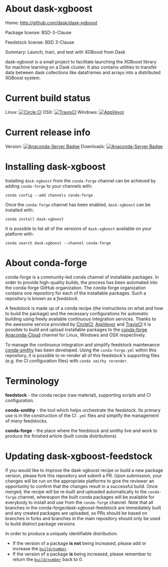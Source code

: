 About dask-xgboost
==================

Home: http://github.com/dask/dask-xgboost

Package license: BSD-3-Clause

Feedstock license: BSD 3-Clause

Summary: Launch, train, and test with XGBoost from Dask

dask-xgboost is a small project to facilitate launching the XGBoost
library for machine learning on a Dask cluster.  It also contains
utilities to transfer data between dask collections like dataframes and
arrays into a distributed XGBoost system.


Current build status
====================

Linux: [![Circle CI](https://circleci.com/gh/conda-forge/dask-xgboost-feedstock.svg?style=shield)](https://circleci.com/gh/conda-forge/dask-xgboost-feedstock)
OSX: [![TravisCI](https://travis-ci.org/conda-forge/dask-xgboost-feedstock.svg?branch=master)](https://travis-ci.org/conda-forge/dask-xgboost-feedstock)
Windows: [![AppVeyor](https://ci.appveyor.com/api/projects/status/github/conda-forge/dask-xgboost-feedstock?svg=True)](https://ci.appveyor.com/project/conda-forge/dask-xgboost-feedstock/branch/master)

Current release info
====================
Version: [![Anaconda-Server Badge](https://anaconda.org/conda-forge/dask-xgboost/badges/version.svg)](https://anaconda.org/conda-forge/dask-xgboost)
Downloads: [![Anaconda-Server Badge](https://anaconda.org/conda-forge/dask-xgboost/badges/downloads.svg)](https://anaconda.org/conda-forge/dask-xgboost)

Installing dask-xgboost
=======================

Installing `dask-xgboost` from the `conda-forge` channel can be achieved by adding `conda-forge` to your channels with:

```
conda config --add channels conda-forge
```

Once the `conda-forge` channel has been enabled, `dask-xgboost` can be installed with:

```
conda install dask-xgboost
```

It is possible to list all of the versions of `dask-xgboost` available on your platform with:

```
conda search dask-xgboost --channel conda-forge
```


About conda-forge
=================

conda-forge is a community-led conda channel of installable packages.
In order to provide high-quality builds, the process has been automated into the
conda-forge GitHub organization. The conda-forge organization contains one repository
for each of the installable packages. Such a repository is known as a *feedstock*.

A feedstock is made up of a conda recipe (the instructions on what and how to build
the package) and the necessary configurations for automatic building using freely
available continuous integration services. Thanks to the awesome service provided by
[CircleCI](https://circleci.com/), [AppVeyor](http://www.appveyor.com/)
and [TravisCI](https://travis-ci.org/) it is possible to build and upload installable
packages to the [conda-forge](https://anaconda.org/conda-forge)
[Anaconda-Cloud](http://docs.anaconda.org/) channel for Linux, Windows and OSX respectively.

To manage the continuous integration and simplify feedstock maintenance
[conda-smithy](http://github.com/conda-forge/conda-smithy) has been developed.
Using the ``conda-forge.yml`` within this repository, it is possible to re-render all of
this feedstock's supporting files (e.g. the CI configuration files) with ``conda smithy rerender``.


Terminology
===========

**feedstock** - the conda recipe (raw material), supporting scripts and CI configuration.

**conda-smithy** - the tool which helps orchestrate the feedstock.
                   Its primary use is in the construction of the CI ``.yml`` files
                   and simplify the management of *many* feedstocks.

**conda-forge** - the place where the feedstock and smithy live and work to
                  produce the finished article (built conda distributions)


Updating dask-xgboost-feedstock
===============================

If you would like to improve the dask-xgboost recipe or build a new
package version, please fork this repository and submit a PR. Upon submission,
your changes will be run on the appropriate platforms to give the reviewer an
opportunity to confirm that the changes result in a successful build. Once
merged, the recipe will be re-built and uploaded automatically to the
`conda-forge` channel, whereupon the built conda packages will be available for
everybody to install and use from the `conda-forge` channel.
Note that all branches in the conda-forge/dask-xgboost-feedstock are
immediately built and any created packages are uploaded, so PRs should be based
on branches in forks and branches in the main repository should only be used to
build distinct package versions.

In order to produce a uniquely identifiable distribution:
 * If the version of a package **is not** being increased, please add or increase
   the [``build/number``](http://conda.pydata.org/docs/building/meta-yaml.html#build-number-and-string).
 * If the version of a package **is** being increased, please remember to return
   the [``build/number``](http://conda.pydata.org/docs/building/meta-yaml.html#build-number-and-string)
   back to 0.
